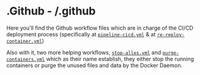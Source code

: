 # .Github - /.github
Here you'll find the Github workflow files which are in charge of the CI/CD deployment process (specifically at [`pipeline-cicd.yml`](./.github/workflows/pipeline-cicd.yml) & at [`re-reploy-container.yml`](./.github/workflows/re-reploy-container.yml))

Also with it, two more helping workflows, [`stop-alles.yml`](./.github/workflows/stop-alles.yml) and [`purge-containers.yml`](./.github/workflows/purge-containers.yml) which as their name establish, they either stop the running containers or purge the unused files and data by the Docker Daemon.